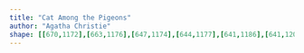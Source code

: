 ```yaml
---
title: "Cat Among the Pigeons"
author: "Agatha Christie"
shape: [[670,1172],[663,1176],[647,1174],[644,1177],[641,1186],[641,1205],[637,1248],[636,1301],[632,1344],[631,1380],[629,1390],[627,1449],[624,1485],[625,1491],[631,1495],[660,1494],[664,1488],[665,1457],[667,1444],[667,1420],[669,1409],[669,1388],[671,1379],[671,1353],[677,1280],[679,1182],[683,1173],[682,1172]]
---
```

